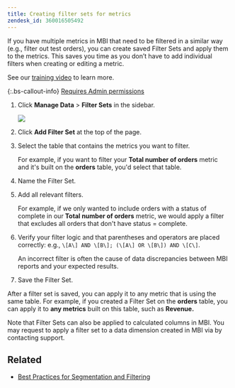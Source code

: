 ```yaml
---
title: Creating filter sets for metrics
zendesk_id: 360016505492
---
```


If you have multiple metrics in MBI that need to be filtered in a similar way (e.g., filter out test orders), you can create saved Filter Sets and apply them to the metrics. This saves you time as you don’t have to add individual filters when creating or editing a metric.

See our [training video](https://support.magento.com/hc/en-us/articles/360016730151) to learn more.

{:.bs-callout-info}
[Requires Admin permissions](../administrator/user-management/user-management.md)

1. Click **Manage Data** > **Filter Sets** in the sidebar.

    ![](../assets/create-filter-sets.png)

1. Click **Add Filter Set** at the top of the page.

1. Select the table that contains the metrics you want to filter.

   For example, if you want to filter your **Total number of orders** metric and it's built on the **orders** table, you'd select that table.

1. Name the Filter Set.

1. Add all relevant filters.

    For example, if we only wanted to include orders with a status of complete in our **Total number of orders** metric, we would apply a filter that excludes all orders that don\'t have status = complete.

1. Verify your filter logic and that parentheses and operators are placed correctly: e.g., `\[A\] AND \[B\]; (\[A\] OR \[B\]) AND \[C\]`.

   An incorrect filter is often the cause of data discrepancies between MBI reports and your expected results.

1. Save the Filter Set.

After a filter set is saved, you can apply it to any metric that is using the same table. For example, if you created a Filter Set on the **orders** table, you can apply it to **any metrics** built on this table, such as **Revenue.**

Note that Filter Sets can also be applied to calculated columns in MBI. You may request to apply a filter set to a data dimension created in MBI via by contacting support.

## Related

* [Best Practices for Segmentation and Filtering](../best-practices/segment-filter.md)
